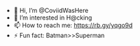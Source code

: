 - 👋 Hi, I’m @CoviidWasHere
- 👀 I’m interested in H@cking
- 📫 How to reach me: https://rb.gy/yqgo9d
- ⚡ Fun fact: Batman>>Superman

<!---
CoviidWasHere/CoviidWasHere is a ✨ special ✨ repository because its `README.md` (this file) appears on your GitHub profile.
You can click the Preview link to take a look at your changes.
--->
